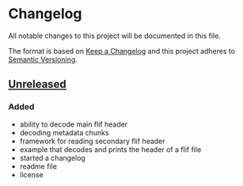 # Changelog
All notable changes to this project will be documented in this file.

The format is based on [Keep a Changelog](http://keepachangelog.com/en/1.0.0/)
and this project adheres to [Semantic Versioning](http://semver.org/spec/v2.0.0.html).

## [Unreleased]
### Added
- ability to decode main flif header
- decoding metadata chunks
- framework for reading secondary flif header
- example that decodes and prints the header of a flif file
- started a changelog
- readme file
- license

[Unreleased]: https://github.com/dgriffen/flif.rs/commits/master
